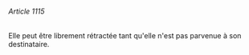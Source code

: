 ###### Article 1115

Elle peut être librement rétractée tant qu'elle n'est pas parvenue à son destinataire.

